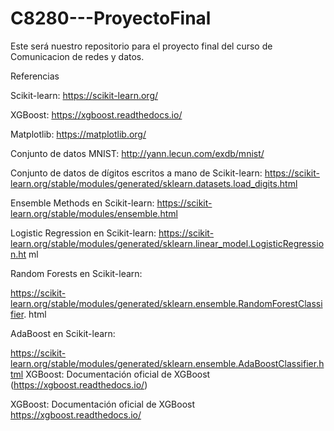 # C8280---ProyectoFinal
Este será nuestro repositorio para el proyecto final del curso de Comunicacion de redes y datos.  

Referencias

Scikit-learn: https://scikit-learn.org/

XGBoost: https://xgboost.readthedocs.io/

Matplotlib: https://matplotlib.org/

Conjunto de datos MNIST: http://yann.lecun.com/exdb/mnist/

Conjunto de datos de dígitos escritos a mano de Scikit-learn: https://scikit-learn.org/stable/modules/generated/sklearn.datasets.load_digits.html

Ensemble Methods en Scikit-learn: https://scikit-learn.org/stable/modules/ensemble.html 

Logistic Regression en Scikit-learn: https://scikit-learn.org/stable/modules/generated/sklearn.linear_model.LogisticRegression.ht ml

Random Forests en Scikit-learn:

https://scikit-learn.org/stable/modules/generated/sklearn.ensemble.RandomForestClassifier. html

AdaBoost en Scikit-learn:

https://scikit-learn.org/stable/modules/generated/sklearn.ensemble.AdaBoostClassifier.html XGBoost: Documentación oficial de XGBoost (https://xgboost.readthedocs.io/)

XGBoost: Documentación oficial de XGBoost https://xgboost.readthedocs.io/

